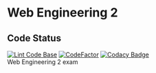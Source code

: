 # Web Engineering 2
## Code Status
[![Lint Code Base](https://github.com/DHBW-FN/web-eng-2/actions/workflows/linter.yml/badge.svg?branch=main)](https://github.com/DHBW-FN/web-eng-2/actions/workflows/linter.yml)
[![CodeFactor](https://www.codefactor.io/repository/github/dhbw-fn/web-eng-2/badge?s=c410c808c745281459230001890de660f2f7b640)](https://www.codefactor.io/repository/github/dhbw-fn/web-eng-2)
[![Codacy Badge](https://app.codacy.com/project/badge/Grade/6ff6dc97585d4fc3b0f515856d615265)](https://www.codacy.com?utm_source=github.com&amp;utm_medium=referral&amp;utm_content=DHBW-FN/web-eng-2&amp;utm_campaign=Badge_Grade)  
Web Engineering 2 exam
